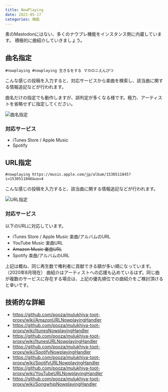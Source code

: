 ```yaml
---
title: NowPlaying
date: 2021-05-17
categories: 機能
---
```


素のMastodonにはない、多くのナウプレ機能をインスタンス側に内蔵しています。
積極的に曲紹介していきましょう。

## 曲名指定

`#nowplaying #nowplaying 生きるをする マカロニえんぴつ`

こんな感じの投稿を入力すると、対応サービスから楽曲を検索し、該当曲に関する情報追記などが行われます。

曲名だけの指定でも動作しますが、誤判定が多くなる様です。極力、アーティストを省略せずに指定してください。

![曲名指定](曲名指定.png)

### 対応サービス

- iTunes Store / Apple Music
- Spotify

## URL指定

`#nowplaying https://music.apple.com/jp/album/1530511845?i=1530511846&uo=4`

こんな感じの投稿を入力すると、該当曲に関する情報追記などが行われます。

![URL指定](URL指定.png)

### 対応サービス

以下のURLに対応しています。

- iTunes Store / Apple Music 楽曲/アルバムのURL
- YouTube Music 楽曲URL
- ~~Amazon Music 楽曲URL~~
- Spotify 楽曲/アルバムのURL

上記は概ね、同じ再生数で権利者に貢献できる額が多い順になっています。（2020年8月現在）
曲紹介はアーティストへの応援も込めているはず。同じ曲が複数のサービスに存在する場合は、上記の優先順位での曲紹介をご検討頂けると幸いです。

## 技術的な詳細
- https://github.com/pooza/mulukhiya-toot-proxy/wiki/AmazonURLNowplayingHandler
- https://github.com/pooza/mulukhiya-toot-proxy/wiki/ItunesNowplayingHandler
- https://github.com/pooza/mulukhiya-toot-proxy/wiki/ItunesURLNowplayingHandler
- https://github.com/pooza/mulukhiya-toot-proxy/wiki/SpotifyNowplayingHandler
- https://github.com/pooza/mulukhiya-toot-proxy/wiki/SpotifyURLNowplayingHandler
- https://github.com/pooza/mulukhiya-toot-proxy/wiki/YouTubeURLNowplayingHandler
- https://github.com/pooza/mulukhiya-toot-proxy/wiki/SongwhipNowplayingHandler


